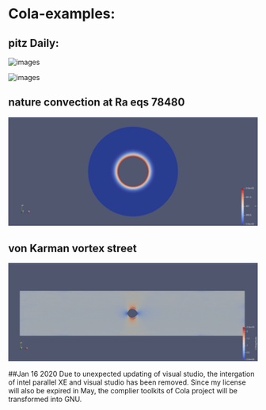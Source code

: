# Cola-examples:
## pitz Daily:
![images](https://github.com/Xtinc/public_img/blob/main/k.gif)

![images](https://github.com/Xtinc/public_img/blob/main/u.gif)
## nature convection at Ra eqs 78480

![images](https://github.com/Xtinc/public_img/blob/main/n.0000.gif)
## von Karman vortex street

![images](https://github.com/Xtinc/public_img/blob/main/v0000.gif)

##Jan 16 2020
Due to unexpected updating of visual studio, the intergation of intel parallel XE and visual studio has been removed. Since my license will also be expired in May, the complier toolkits of Cola project will be transformed into GNU. 
